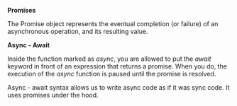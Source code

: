 **Promises**

The Promise object represents the eventual completion (or failure) of an asynchronous operation, and its resulting value.

**Async - Await**

Inside the function marked as *async*, you are allowed to put the *await* keyword in front of an
expression that returns a promise. When you do, the execution of the *async* function is paused
until the promise is resolved.

Async - await syntax allows us to write async code as if it was sync code. It uses promises under the hood.